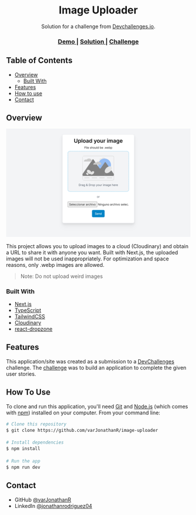 <h1 align="center">Image Uploader</h1>

<div align="center">
  Solution for a challenge from  <a href="http://devchallenges.io" target="_blank">Devchallenges.io</a>.
</div>

<div align="center">
  <h3>
    <a href="https://image-uploader-flax.vercel.app/">
      Demo
    </a>
    <span> | </span>
    <a href="https://legacy.devchallenges.io/solutions/OFa2rNfWdY7umllJrKla">
      Solution
    </a>
    <span> | </span>
    <a href="https://devchallenges.io/challenges/O2iGT9yBd6xZBrOcVirx">
      Challenge
    </a>
  </h3>
</div>

<!-- TABLE OF CONTENTS -->

## Table of Contents

- [Overview](#overview)
  - [Built With](#built-with)
- [Features](#features)
- [How to use](#how-to-use)
- [Contact](#contact)

<!-- OVERVIEW -->

## Overview

![Image Uploader Preview](https://github.com/varJonathanR/image-uploader/blob/main/public/image-uploader_preview.png)

This project allows you to upload images to a cloud (Cloudinary) and obtain a URL to share it with anyone you want. Built with Next.js, the uploaded images will not be used inappropriately. For optimization and space reasons, only .webp images are allowed.

> Note:
> Do not upload weird images

### Built With

- [Next.js](https://nextjs.org/)
- [TypeScript](https://www.typescriptlang.org/)
- [TailwindCSS](https://tailwindcss.com/)
- [Cloudinary](https://cloudinary.com/)
- [react-dropzone](https://react-dropzone.js.org/)

## Features

This application/site was created as a submission to a [DevChallenges](https://legacy.devchallenges.io/challenges) challenge. The [challenge](https://legacy.devchallenges.io/challenges/O2iGT9yBd6xZBrOcVirx) was to build an application to complete the given user stories.

## How To Use

To clone and run this application, you'll need [Git](https://git-scm.com) and [Node.js](https://nodejs.org/en/download/) (which comes with [npm](http://npmjs.com)) installed on your computer. From your command line:

```bash
# Clone this repository
$ git clone https://github.com/varJonathanR/image-uploader

# Install dependencies
$ npm install

# Run the app
$ npm run dev
```

## Contact

- GitHub [@varJonathanR](https://github.com/varJonathanR)
- LinkedIn [@jonathanrodriguez04](https://www.linkedin.com/in/jonathanrodriguez04)
